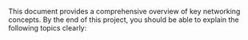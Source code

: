 This document provides a comprehensive overview of key networking concepts.
By the end of this project, you should be able to explain the following topics clearly:
